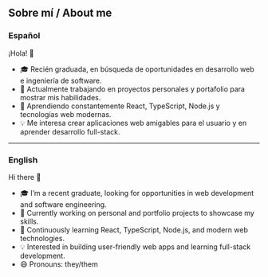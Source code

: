 ## Sobre mí / About me
### Español
¡Hola! 👋

- 🎓 Recién graduada, en búsqueda de oportunidades en desarrollo web e ingeniería de software.
- 🔭 Actualmente trabajando en proyectos personales y portafolio para mostrar mis habilidades.
- 🌱 Aprendiendo constantemente React, TypeScript, Node.js y tecnologías web modernas.
- 💡 Me interesa crear aplicaciones web amigables para el usuario y en aprender desarrollo full-stack.

---

### English
Hi there 👋

- 🎓 I’m a recent graduate, looking for opportunities in web development and software engineering.
- 🔭 Currently working on personal and portfolio projects to showcase my skills.
- 🌱 Continuously learning React, TypeScript, Node.js, and modern web technologies.
- 💡 Interested in building user-friendly web apps and learning full-stack development.
- 😄 Pronouns: they/them
